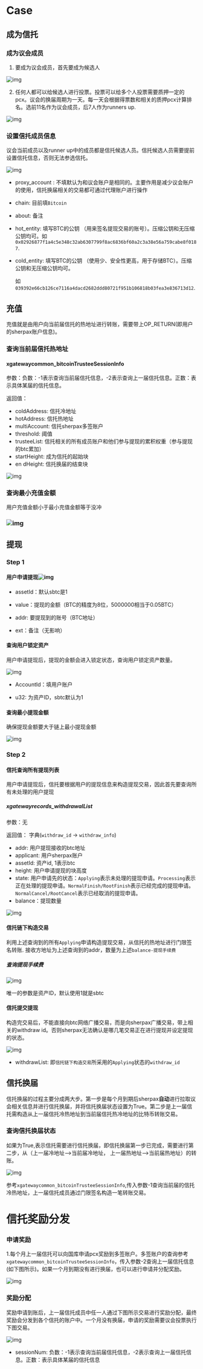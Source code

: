 # Case

## 成为信托

### 成为议会成员

1. 要成为议会成员，首先要成为候选人

![img](https://cdn.jsdelivr.net/gh/hacpy/PictureBed@master/Document/16399971419031639997141896.png)

2. 任何人都可以给候选人进行投票。投票可以给多个人投票需要质押一定的pcx。议会的换届周期为一天。每一天会根据得票数和相关的质押pcx计算排名。选前11名作为议会成员，后7人作为runners up.

![img](https://cdn.jsdelivr.net/gh/hacpy/PictureBed@master/Document/16399970352971639997035289.png)

### 设置信托成员信息

议会当前成员以及runner up中的成员都是信托候选人员。信托候选人员需要提前设置信托信息，否则无法参选信托。

![img](https://cdn.jsdelivr.net/gh/hacpy/PictureBed@master/Document/16399849656191639984965606.png)

- proxy_account : 不填默认为和议会账户是相同的。主要作用是减少议会账户的使用，信托换届相关的交易都可通过代理账户进行操作

- chain: 目前填`Bitcoin`

- about: 备注 

- hot_entity: 填写BTC的公钥 （用来签名提现交易的账号）。压缩公钥和无压缩公钥均可。如`0x02926877f1a4c5e348c32ab6307799f8ac6836bf60a2c3a38e56a759cabe8f0187`.

- cold_entity: 填写BTC的公钥 （使用少、安全性更高，用于存储BTC）。压缩公钥和无压缩公钥均可。

  如`039392e66cb126ce7116a4dacd2682ddd80721f951b106818b03fea3e836713d12`.

## 充值

充值就是由用户向当前届信托的热地址进行转账，需要带上OP_RETURN(即用户的sherpax账户信息)。

### 查询当前届信托热地址

#### xgatewaycommon_bitcoinTrusteeSessionInfo

参数：负数：-1表示查询当前届信托信息，-2表示查询上一届信托信息。正数：表示具体某届的信托信息。

返回值：

- coldAddress: 信托冷地址
- hotAddress: 信托热地址
- multiAccount: 信托sherpax多签账户
- threshold: 阈值
- trusteeList: 信托相关的所有成员账户和他们参与提现的累积权重（参与提现的btc累加）
- startHeight: 成为信托的起始块
- en dHeight: 信托换届的结束块

![img](https://cdn.nlark.com/yuque/0/2021/png/1606853/1639997268585-039af3ee-e50c-4fa3-9d3c-dd089af3d79b.png)

### 查询最小充值金额

用户充值金额小于最小充值金额等于没冲

### ![img](https://cdn.jsdelivr.net/gh/hacpy/PictureBed@master/Document/16399902138761639990213872.png)

## 提现

### Step 1

#### 用户申请提现![img](https://cdn.jsdelivr.net/gh/hacpy/PictureBed@master/Document/16399808590601639980859053.png)

- assetId：默认sbtc是1

- value：提现的金额（BTC的精度为8位，5000000相当于0.05BTC）

- addr: 要提现到的账号（BTC地址）

- ext：备注（无影响）

#### 查询用户锁定资产

用户申请提现后，提现的金额会进入锁定状态，查询用户锁定资产数量。

![img](https://cdn.jsdelivr.net/gh/hacpy/PictureBed@master/Document/16399903900851639990390083.png)

- AccountId：填用户账户

- u32: 为资产ID，sbtc默认为1

#### 查询最小提现金额

确保提现金额要大于链上最小提现金额

![img](https://cdn.jsdelivr.net/gh/hacpy/PictureBed@master/Document/16399901113041639990111299.png)

### Step 2

#### 信托查询所有提现列表

用户申请提现后，信托要根据用户的提现信息来构造提现交易，因此首先要查询所有未处理的用户提现

##### xgatewayrecords_withdrawalList

参数：无

返回值： 字典(`withdraw_id` -> `withdraw_info`)

- addr: 用户提现接收的btc地址
- applicant: 用户sherpax账户
- assetId: 资产id, 1表示btc
- height: 用户申请提现的块高度 
- state: 用户申请先的状态：`Applying`表示未处理的提现申请。`Processing`表示正在处理的提现申请。`NormalFinish/RootFinish`表示已经完成的提现申请。`NormalCancel/RootCancel`表示已经取消的提现申请。
- balance：提现数量

![img](https://cdn.jsdelivr.net/gh/hacpy/PictureBed@master/Document/16399936095111639993609503.png)

#### 信托链下构造交易

利用上述查询到的所有`Applying`申请构造提现交易，从信托的热地址进行门限签名转账. 接收方地址为上述查询到的addr，数量为上述`balance-提现手续费`

##### 查询提现手续费

![img](https://cdn.jsdelivr.net/gh/hacpy/PictureBed@master/Document/16400554712471640055471241.png)

唯一的参数是资产ID，默认使用1就是sbtc

#### 信托提交提现

构造完交易后，不能直接向btc网络广播交易，而是向sherpax广播交易，带上相关的withdraw id。否则sherpax无法确认是哪几笔交易正在进行提现并设定提现的状态。

![img](https://cdn.jsdelivr.net/gh/hacpy/PictureBed@master/Document/16399809713971639980971389.png)

- withdrawList: 即`信托链下构造交易`所采用的`Applying`状态的`withdraw_id`

## 信托换届

信托换届的过程主要分成两大步。第一步是每个月到期后sherpax**自动**进行拉取议会相关信息并进行信托换届，并将信托换届状态设置为True。第二步是上一届信托需构造从上一届信托冷热地址到当前届信托热冷地址的比特币转账交易。

### 查询信托换届状态

如果为True,表示信托需要进行信托换届，即信托换届第一步已完成，需要进行第二步，从（上一届冷地址-->当前届冷地址， 上一届热地址-->当前届热地址）的转账。

![img](https://cdn.jsdelivr.net/gh/hacpy/PictureBed@master/Document/16399909392371639990939232.png)

参考`xgatewaycommon_bitcoinTrusteeSessionInfo`,传入参数-1查询当前届的信托冷热地址，上一届信托成员通过门限签名构造一笔转账交易。

# 信托奖励分发

### 申请奖励

1.每个月上一届信托可以向国库申请pcx奖励到多签账户。多签账户的查询参考`xgatewaycommon_bitcoinTrusteeSessionInfo`，传入参数-2查询上一届信托信息(如下图所示)。如果一个月到期没有进行换届，也可以进行申请并分配奖励。

![img](https://cdn.jsdelivr.net/gh/hacpy/PictureBed@master/Document/16400561829991640056182992.png)

### 奖励分配

奖励申请到账后，上一届信托成员中任一人通过下图所示交易进行奖励分配，最终奖励会分发到各个信托的账户中。一个月没有换届，申请的奖励需要议会投票执行下图交易。

![img](https://cdn.jsdelivr.net/gh/hacpy/PictureBed@master/Document/16400556024121640055602407.png)

- sessionNum: 负数：-1表示查询当前届信托信息，-2表示查询上一届信托信息。正数：表示具体某届的信托信息
